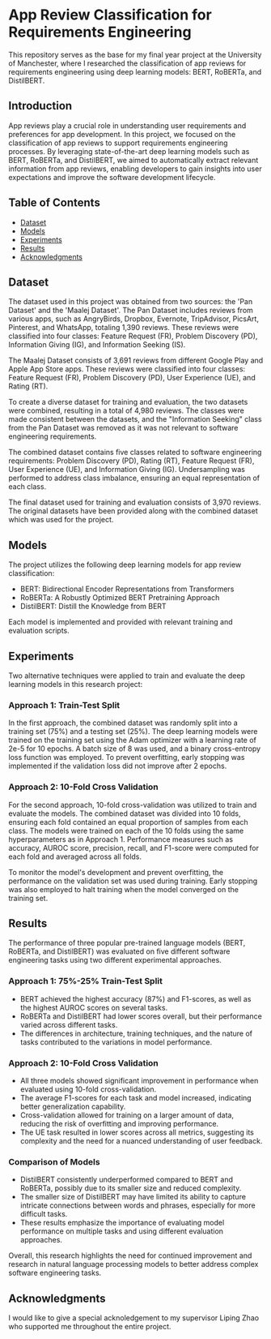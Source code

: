 # App Review Classification for Requirements Engineering

This repository serves as the base for my final year project at the University of Manchester, where I researched the classification of app reviews for requirements engineering using deep learning models: BERT, RoBERTa, and DistilBERT.

## Introduction

App reviews play a crucial role in understanding user requirements and preferences for app development. In this project, we focused on the classification of app reviews to support requirements engineering processes. By leveraging state-of-the-art deep learning models such as BERT, RoBERTa, and DistilBERT, we aimed to automatically extract relevant information from app reviews, enabling developers to gain insights into user expectations and improve the software development lifecycle.

## Table of Contents
- [Dataset](#dataset)
- [Models](#models)
- [Experiments](#experiments)
- [Results](#results)
- [Acknowledgments](#acknowledgments)

## Dataset

The dataset used in this project was obtained from two sources: the 'Pan Dataset' and the 'Maalej Dataset'. The Pan Dataset includes reviews from various apps, such as AngryBirds, Dropbox, Evernote, TripAdvisor, PicsArt, Pinterest, and WhatsApp, totaling 1,390 reviews. These reviews were classified into four classes: Feature Request (FR), Problem Discovery (PD), Information Giving (IG), and Information Seeking (IS).

The Maalej Dataset consists of 3,691 reviews from different Google Play and Apple App Store apps. These reviews were classified into four classes: Feature Request (FR), Problem Discovery (PD), User Experience (UE), and Rating (RT).

To create a diverse dataset for training and evaluation, the two datasets were combined, resulting in a total of 4,980 reviews. The classes were made consistent between the datasets, and the "Information Seeking" class from the Pan Dataset was removed as it was not relevant to software engineering requirements.

The combined dataset contains five classes related to software engineering requirements: Problem Discovery (PD), Rating (RT), Feature Request (FR), User Experience (UE), and Information Giving (IG). Undersampling was performed to address class imbalance, ensuring an equal representation of each class.

The final dataset used for training and evaluation consists of 3,970 reviews. The original datasets have been provided along with the combined dataset which was used for the project.

## Models

The project utilizes the following deep learning models for app review classification:

- BERT: Bidirectional Encoder Representations from Transformers
- RoBERTa: A Robustly Optimized BERT Pretraining Approach
- DistilBERT: Distill the Knowledge from BERT

Each model is implemented and provided with relevant training and evaluation scripts.

## Experiments

Two alternative techniques were applied to train and evaluate the deep learning models in this research project:

### Approach 1: Train-Test Split

In the first approach, the combined dataset was randomly split into a training set (75%) and a testing set (25%). The deep learning models were trained on the training set using the Adam optimizer with a learning rate of 2e-5 for 10 epochs. A batch size of 8 was used, and a binary cross-entropy loss function was employed. To prevent overfitting, early stopping was implemented if the validation loss did not improve after 2 epochs.

### Approach 2: 10-Fold Cross Validation

For the second approach, 10-fold cross-validation was utilized to train and evaluate the models. The combined dataset was divided into 10 folds, ensuring each fold contained an equal proportion of samples from each class. The models were trained on each of the 10 folds using the same hyperparameters as in Approach 1. Performance measures such as accuracy, AUROC score, precision, recall, and F1-score were computed for each fold and averaged across all folds.

To monitor the model's development and prevent overfitting, the performance on the validation set was used during training. Early stopping was also employed to halt training when the model converged on the training set.

## Results

The performance of three popular pre-trained language models (BERT, RoBERTa, and DistilBERT) was evaluated on five different software engineering tasks using two different experimental approaches.

### Approach 1: 75%-25% Train-Test Split

- BERT achieved the highest accuracy (87%) and F1-scores, as well as the highest AUROC scores on several tasks.
- RoBERTa and DistilBERT had lower scores overall, but their performance varied across different tasks.
- The differences in architecture, training techniques, and the nature of tasks contributed to the variations in model performance.

### Approach 2: 10-Fold Cross Validation

- All three models showed significant improvement in performance when evaluated using 10-fold cross-validation.
- The average F1-scores for each task and model increased, indicating better generalization capability.
- Cross-validation allowed for training on a larger amount of data, reducing the risk of overfitting and improving performance.
- The UE task resulted in lower scores across all metrics, suggesting its complexity and the need for a nuanced understanding of user feedback.

### Comparison of Models

- DistilBERT consistently underperformed compared to BERT and RoBERTa, possibly due to its smaller size and reduced complexity.
- The smaller size of DistilBERT may have limited its ability to capture intricate connections between words and phrases, especially for more difficult tasks.
- These results emphasize the importance of evaluating model performance on multiple tasks and using different evaluation approaches.

Overall, this research highlights the need for continued improvement and research in natural language processing models to better address complex software engineering tasks.

## Acknowledgments

I would like to give a special acknoledgement to my supervisor Liping Zhao who supported me throughout the entire project.
